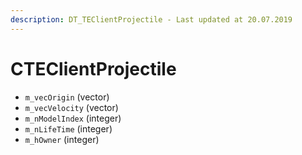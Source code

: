 ```yaml
---
description: DT_TEClientProjectile - Last updated at 20.07.2019
---
```


# CTEClientProjectile


* `m_vecOrigin` (vector)
* `m_vecVelocity` (vector)
* `m_nModelIndex` (integer)
* `m_nLifeTime` (integer)
* `m_hOwner` (integer)